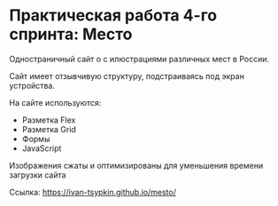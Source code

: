 # Практическая работа 4-го спринта: Место

Одностраничный сайт о с илюстрациями различных мест в России.

Сайт имеет отзывчивую структуру, подстраиваясь под экран устройства.

На сайте используются:

* Разметка Flex
* Разметка Grid
* Формы
* JavaScript

Изображения сжаты и оптимизированы для уменьшения времени загрузки сайта

Ссылка: https://ivan-tsypkin.github.io/mesto/
